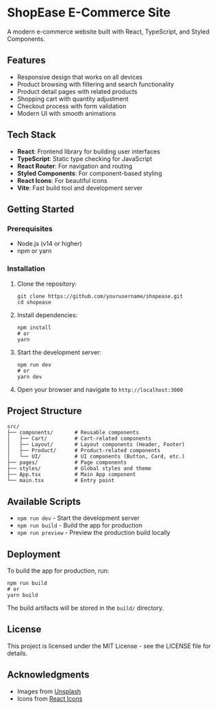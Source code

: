 # ShopEase E-Commerce Site

A modern e-commerce website built with React, TypeScript, and Styled Components.

## Features

- Responsive design that works on all devices
- Product browsing with filtering and search functionality
- Product detail pages with related products
- Shopping cart with quantity adjustment
- Checkout process with form validation
- Modern UI with smooth animations

## Tech Stack

- **React**: Frontend library for building user interfaces
- **TypeScript**: Static type checking for JavaScript
- **React Router**: For navigation and routing
- **Styled Components**: For component-based styling
- **React Icons**: For beautiful icons
- **Vite**: Fast build tool and development server

## Getting Started

### Prerequisites

- Node.js (v14 or higher)
- npm or yarn

### Installation

1. Clone the repository:
   ```
   git clone https://github.com/yourusername/shopease.git
   cd shopease
   ```

2. Install dependencies:
   ```
   npm install
   # or
   yarn
   ```

3. Start the development server:
   ```
   npm run dev
   # or
   yarn dev
   ```

4. Open your browser and navigate to `http://localhost:3000`

## Project Structure

```
src/
├── components/       # Reusable components
│   ├── Cart/         # Cart-related components
│   ├── Layout/       # Layout components (Header, Footer)
│   ├── Product/      # Product-related components
│   └── UI/           # UI components (Button, Card, etc.)
├── pages/            # Page components
├── styles/           # Global styles and theme
├── App.tsx           # Main App component
└── main.tsx          # Entry point
```

## Available Scripts

- `npm run dev` - Start the development server
- `npm run build` - Build the app for production
- `npm run preview` - Preview the production build locally

## Deployment

To build the app for production, run:

```
npm run build
# or
yarn build
```

The build artifacts will be stored in the `build/` directory.

## License

This project is licensed under the MIT License - see the LICENSE file for details.

## Acknowledgments

- Images from [Unsplash](https://unsplash.com/)
- Icons from [React Icons](https://react-icons.github.io/react-icons/) 